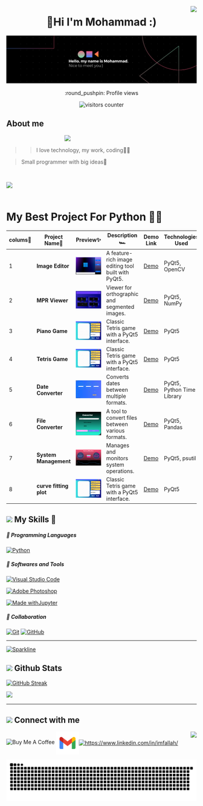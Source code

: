 <a href="http://imfallah.ir" target="_blank" rel="noopener"><img align="right" src="https://img.shields.io/website-up-down-green-red/https/rahatzamancse.netlify.app?style=for-the-badge&logo=website"></a>

<h1 align="center">🤖Hi 
I'm Mohammad :)</h1>


<img src="https://github.com/imfallah/imfallah/blob/main/banner.png">

<p align="center">:round_pushpin: Profile views</p>
<div align="center">
    <img alt="visitors counter" src="https://profile-counter.glitch.me/imfallah/count.svg" width=400px>
</div>


## About me

<picture> <img align="right" src="https://media.tenor.com/NOYF3f82b_gAAAAC/programmer.gif" width = 350px></picture>

<br>

>> I love technology, my work, coding💪👀


> Small programmer with big ideas🌊







<br>

<img src="https://user-images.githubusercontent.com/73097560/115834477-dbab4500-a447-11eb-908a-139a6edaec5c.gif"><br><br>



# My Best Project For Python 🐍✨

| colums🔗 | Project Name🤖                 | Preview✨                                                                                       | Description🏎                                    | Demo Link            | Technologies Used          | Status            |
|------|------------------------------|-----------------------------------------------------------------------------------------------|------------------------------------------------|----------------------|----------------------------|-------------------|
|   1    | **Image Editor**             | <img src="https://github.com/imfallah/imfallah/blob/main/pic/imag-editor.png" width="100" >   | A feature-rich image editing tool built with PyQt5. | [Demo](https://imfallah.ir/portfolio/%d8%b7%d8%b1%d8%a7%d8%ad%db%8c-%d8%a7%d8%af%db%8c%d8%aa%d9%88%d8%b1-%d8%b9%da%a9%d8%b3/) | PyQt5, OpenCV               | Completed         |
|   2    | **MPR Viewer**               | <img src="https://github.com/imfallah/imfallah/blob/main/pic/mpr1.png" width="100" >          | Viewer for orthographic and segmented images.  | [Demo](#)           | PyQt5, NumPy               | In Progress       |
|   3    | **Piano Game**              | <img src="https://github.com/imfallah/imfallah/blob/main/pic/tetris.png" width="100" >        | Classic Tetris game with a PyQt5 interface.    | [Demo](https://github.com/imfallah/TETRIS-Game-PyQt5) | PyQt5                       | Completed         |
| 4    | **Tetris Game**              | <img src="https://github.com/imfallah/imfallah/blob/main/pic/tetris.png" width="100" >        | Classic Tetris game with a PyQt5 interface.    | [Demo](https://github.com/imfallah/TETRIS-Game-PyQt5) | PyQt5                       | Completed         |
| 5    | **Date Converter**           | <img src="https://github.com/imfallah/imfallah/blob/main/pic/date-converter.png" width="100"> | Converts dates between multiple formats.       | [Demo](https://github.com/imfallah/MPR-Viewer-PyQt5) | PyQt5, Python Time Library  | Completed         |
| 6    | **File Converter**           | <img src="https://github.com/imfallah/imfallah/blob/main/pic/file-convert.png" width="100">   | A tool to convert files between various formats.| [Demo](https://github.com/imfallah/Converter-PyQt5) | PyQt5, Pandas               | Completed         |
| 7    | **System Management**        | <img src="https://github.com/imfallah/imfallah/blob/main/pic/sys.png" width="100" >           | Manages and monitors system operations.        | [Demo](https://github.com/imfallah/System-management) | PyQt5, psutil               | Completed         |
| 8    | **curve fitting plot**              | <img src="https://github.com/imfallah/imfallah/blob/main/pic/tetris.png" width="100" >        | Classic Tetris game with a PyQt5 interface.    | [Demo](https://github.com/imfallah/TETRIS-Game-PyQt5) | PyQt5                       | Completed         |




<h2><img src = "https://media2.giphy.com/media/QssGEmpkyEOhBCb7e1/giphy.gif?cid=ecf05e47a0n3gi1bfqntqmob8g9aid1oyj2wr3ds3mg700bl&rid=giphy.gif" width ="30"> My Skills 🥇</f2> 


##### 💪 Programming Languages
<a href="#"><img alt="Python" src="https://img.shields.io/badge/Python-FFD43B?style=for-the-badge&logo=python&logoColor=blue"></a>






##### 💪 Softwares and Tools
<a href="#"><img alt="Visual Studio Code" src="https://img.shields.io/badge/Visual_Studio_Code-0078D4?style=for-the-badge&logo=visual%20studio%20code&logoColor=white"></a>

<a href="#"><img alt="Adobe Photoshop" src="https://img.shields.io/badge/Adobe%20Photoshop-31A8FF?style=for-the-badge&logo=Adobe%20Photoshop&logoColor=black"></a>

[![Made withJupyter](https://img.shields.io/badge/Made%20with-Jupyter-orange?style=for-the-badge&logo=Jupyter)](https://jupyter.org/try)
<p>
  
##### 💪 Collaboration
<a href="#"><img alt="Git" src="https://img.shields.io/badge/GIT-E44C30?style=for-the-badge&logo=git&logoColor=white"></a>
<a href="#"><img alt="GitHub" src="https://img.shields.io/badge/GitHub-100000?style=for-the-badge&logo=github&logoColor=white"></a>

<hr>

[![Sparkline](https://stars.medv.io/Naereen/badges.svg)](https://github.com/imfallah/imfallah)

<h2><img src = "https://media.giphy.com/media/iY8CRBdQXODJSCERIr/giphy.gif" width ="35"> Github Stats </h2>

  
<a href="https://git.io/streak-stats"><img src="https://streak-stats.demolab.com?user=imfallah&theme=radical&exclude_days=Sun%2CMon%2CTue%2CWed%2CThu%2CFri%2CSat" alt="GitHub Streak" width=400px /></a>

<a>
<img src="https://github-profile-summary-cards.vercel.app/api/cards/profile-details?username=imfallah&theme=github" width=400px
</a>

<hr>


<h2> <img src='https://raw.githubusercontent.com/ShahriarShafin/ShahriarShafin/main/Assets/handshake.gif' width="80"> Connect with me </h2>

<a herf="https://www.buymeacoffee.com/jokernets"><img src="https://cdn.buymeacoffee.com/buttons/v2/arial-yellow.png" alt="Buy Me A Coffee" width="180px">
<a href="mailto:joker.until33@gmail.com"><img align="center" width="60px" src="https://github.com/edent/SuperTinyIcons/raw/master/images/svg/gmail.svg" style="max-width: 100%;"></a><a href="https://www.linkedin.com/" target="blank"><img align="center" src="https://raw.githubusercontent.com/rahuldkjain/github-profile-readme-generator/master/src/images/icons/Social/linked-in-alt.svg" alt="https://www.linkedin.com/in/imfallah/" height="40" width="60" /></a>
<a href="http://imfallah.ir.com" target="_blank" rel="noopener"><img align="right" src="https://img.shields.io/website-up-down-green-red/https/rahatzamancse.netlify.app?style=for-the-badge&logo=website"></a>





<img src="https://raw.githubusercontent.com/imrrobat/imrrobat/d1b244e170d2b75fdda3efd499eaaf163f7a617c/images/github-contribution-grid-snake.svg" alt="just for fun :D">






